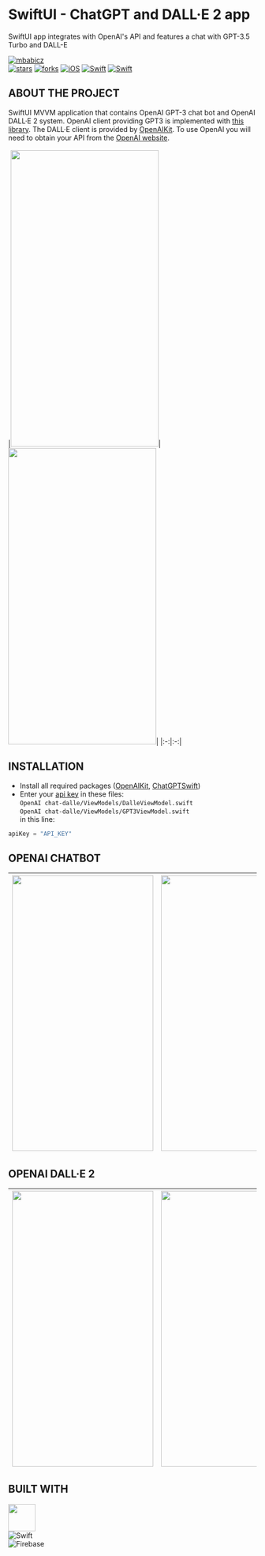 # SwiftUI - ChatGPT and DALL·E 2 app
SwiftUI app integrates with OpenAI's API and features a chat with GPT-3.5 Turbo and DALL-E

[![mbabicz](https://img.shields.io/static/v1?label=mbabicz&message=SwiftUI-ChatGPT-DALL-E-2&color=red&logo=github)](https://github.com/mbabicz/SwiftUI-ChatGPT-DALL-E-2) <br />
[![stars](https://img.shields.io/github/stars/mbabicz/SwiftUI-ChatGPT-DALL-E-2?style=social)](https://github.com/mbabicz/SwiftUI-ChatGPT-DALL-E-2)
[![forks](https://img.shields.io/github/forks/mbabicz/SwiftUI-ChatGPT-DALL-E-2?style=social)](https://github.com/mbabicz/SwiftUI-ChatGPT-DALL-E-2)
[![iOS](https://img.shields.io/badge/iOS%20-15+-blue)](https://github.com/mbabicz/SwiftUI-ChatGPT-DALL-E-2)
[![Swift](https://img.shields.io/static/v1?style=flat&message=Swift&color=F05138&logo=Swift&logoColor=FFFFFF&label=)](https://github.com/mbabicz/SwiftUI-ChatGPT-DALL-E-2)
[![Swift](https://img.shields.io/static/v1?style=flat&message=SwiftUI&color=blue&logo=Swift&logoColor=FFFFFF&label=)](https://github.com/mbabicz/SwiftUI-ChatGPT-DALL-E-2)



## ABOUT THE PROJECT
SwiftUI MVVM application that contains OpenAI GPT-3 chat bot and OpenAI DALL·E 2 system. OpenAI client providing GPT3 is implemented with [this library](https://github.com/alfianlosari/ChatGPTSwift). 
The DALL·E client is provided by [OpenAIKit](https://github.com/MarcoDotIO/OpenAIKit). To use OpenAI you will need to obtain your API from the [OpenAI website](https://openai.com/api/).  <br /> <br />
|<img src = "https://user-images.githubusercontent.com/49866616/229373384-c84099f2-0b7b-4b83-b25e-5e6689529951.gif" width="300" height="600" />|<img src = "https://user-images.githubusercontent.com/49866616/221298939-329f463f-0383-41ad-aea2-c3a4c536b181.gif" width="300" height="600" />|
|:-:|:-:|

## INSTALLATION
* Install all required packages ([OpenAIKit](https://github.com/MarcoDotIO/OpenAIKit), [ChatGPTSwift](https://github.com/alfianlosari/ChatGPTSwift)) <br />
* Enter your [api key](https://openai.com/api/) in these files: <br />
`OpenAI chat-dalle/ViewModels/DalleViewModel.swift` <br />
`OpenAI chat-dalle/ViewModels/GPT3ViewModel.swift` <br />
in this line:
```swift
apiKey = "API_KEY"
```
## OPENAI CHATBOT
|<img src = "https://user-images.githubusercontent.com/49866616/220471468-b9a92f20-027d-4258-87fc-c300425d3d17.png"  width="286" height="558" />|<img src = "https://user-images.githubusercontent.com/49866616/220471564-14265138-4158-4d69-a817-4743ac62279a.png"  width="286" height="558" />|
|:-:|:-:|

## OPENAI DALL·E 2 <br />
|<img src = "https://user-images.githubusercontent.com/49866616/220471779-1c752dc6-2d30-4c5f-a9b5-8f06f3fb3379.png"  width="286" height="558" />|<img src = "https://user-images.githubusercontent.com/49866616/220471898-a4b5652b-3d17-4de2-a0c9-071d556c8d02.png"  width="286" height="558" />|
|:-:|:-:|

## BUILT WITH
<img src = "https://user-images.githubusercontent.com/49866616/213214287-6849916c-ddb3-48ad-bdde-2013f3315b93.png" width="55" height="55" /> <br />
![Swift](https://img.shields.io/badge/swift-F54A2A?style=for-the-badge&logo=swift&logoColor=white) <br />
![Firebase](https://img.shields.io/badge/Firebase-039BE5?style=for-the-badge&logo=Firebase&logoColor=white) <br />

